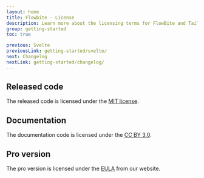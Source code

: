 ```yaml
---
layout: home
title: Flowbite - License
description: Learn more about the licensing terms for FlowBite and Tailwind CSS
group: getting-started
toc: true

previous: Svelte
previousLink: getting-started/svelte/
next: Changelog
nextLink: getting-started/changelog/
---
```


## Released code

The released code is licensed under the [MIT license](https://github.com/themesberg/flowbite/blob/main/README.md).

## Documentation

The documentation code is licensed under the [CC BY 3.0](https://creativecommons.org/licenses/by/3.0/).

## Pro version

The pro version is licensed under the [EULA](https://flowbite.com/license/) from our website.